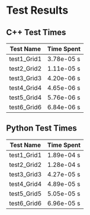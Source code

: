 # Test Results

## C++ Test Times

| Test Name | Time Spent |
| --- | --- |
| test1_Grid1 | 3.78e-05 s |
| test2_Grid2 | 1.11e-05 s |
| test3_Grid3 | 4.20e-06 s |
| test4_Grid4 | 4.65e-06 s |
| test5_Grid4 | 5.76e-06 s |
| test6_Grid6 | 6.84e-06 s |

## Python Test Times

| Test Name | Time Spent |
| --- | --- |
| test1_Grid1 | 1.89e-04 s |
| test2_Grid2 | 1.28e-04 s |
| test3_Grid3 | 4.27e-05 s |
| test4_Grid4 | 4.89e-05 s |
| test5_Grid5 | 5.05e-05 s |
| test6_Grid6 | 6.96e-05 s |
